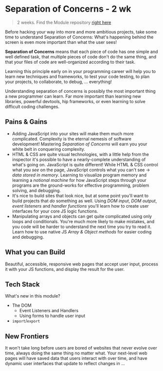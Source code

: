 # Separation of Concerns - 2 wk

> 2 weeks. Find the Module repository [right here](https://github.com/HackYourFutureBelgium/separation-of-concerns/)

Before hacking your way into more and more ambitious projects, take some time to understand Separation of Concerns: What's happening behind the screen is even more important than what the user sees!

**Separation of Concerns** means that each piece of code has one simple and well defined task, that multiple pieces of code don't do the same thing, and that your files of code are well-organized according to their task.

Learning this principle early on in your programming career will help you to learn new techniques and frameworks, to test your code testing, to plan your projects, to collaborate, to debug, ... everything!

Understanding separation of concerns is possibly the most important thing a new programmer can learn. Far more important than learning new libraries, powerful devtools, hip frameworks, or even learning to solve difficult coding challenges.

## Pains & Gains

* Adding JavaScript into your sites will make them much more complicated. Complexity is the eternal nemesis of software development! Mastering _Separation of Concerns_ will earn you your white belt in conquering complexity.
* HTML & CSS are quite visual technologies, with a little help from the inspector it's possible to have a nearly-complete understanding of what's going on. JavaScript is quite different! While HTML & CSS control what you _see_ on the page, JavaScript controls what you can't see -&gt; _data stored in memory_. Learning to visualize program memory and learning a _notional machine_ for how JavaScript steps through your programs are the ground-works for effective programming, problem solving, and debugging.
* It's nice to build sites that look nice, but at some point you'll want to build projects that _do_ something as well. Using _DOM input_, _DOM output_, _event listeners_ and _handler functions_ you'll learn how to create user interfaces for your core JS logic functions.
* Manipulating arrays and objects can get quite complicated using only loops and conditionals. You're much more likely to make mistakes, and you code will be harder to understand the next time you try to read it. Learn how to use native JS _Array & Object methods_ for easier coding and debugging.

## What you can Build

Beautiful, accessible, responsive web pages that accept user input, process it with your JS functions, and display the result for the user.

## Tech Stack

What's new in this module?

* The DOM
  * Event Listeners and Handlers
  * Using forms to handle user input
* `import`/`export`

## New Frontiers

It won't take long before users are bored of websites that never evolve over time, always doing the same thing no matter what. Your next-level web pages will have saved data that users interact with over time, and have dynamic user interfaces that update to reflect changes in ...

